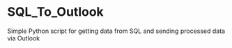 # SQL_To_Outlook
Simple Python script for getting data from SQL and sending processed data via Outlook
